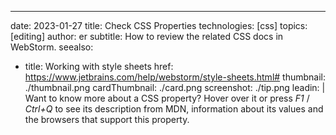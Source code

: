 ---
date: 2023-01-27
title: Check CSS Properties
technologies: [css]
topics: [editing]
author: er
subtitle: How to review the related CSS docs in WebStorm.
seealso:
- title: Working with style sheets
  href: https://www.jetbrains.com/help/webstorm/style-sheets.html#
thumbnail: ./thumbnail.png
cardThumbnail: ./card.png
screenshot: ./tip.png
leadin: |
  Want to know more about a CSS property? Hover over it or press _F1_ / _Ctrl+Q_ to see its description from MDN, information about its values and the browsers that support this property.
